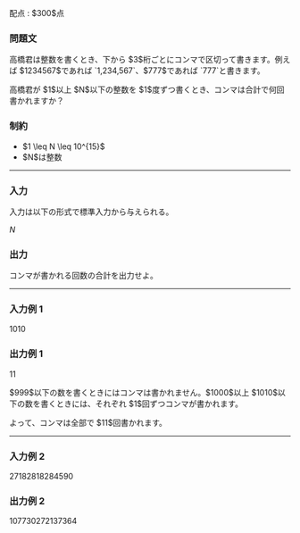 
<div>

<span>

<span>

<p>
配点 : $300$点
</p>

<div>

<section>

### **問題文**

<p>
高橋君は整数を書くとき、下から $3$桁ごとにコンマで区切って書きます。例えば $1234567$であれば `1,234,567`、$777$であれば `777`と書きます。
</p>

<p>
高橋君が $1$以上 $N$以下の整数を $1$度ずつ書くとき、コンマは合計で何回書かれますか？
</p>

</section>

</div>

<div>

<section>

### **制約**

<ul>

<li>
$1 \leq N \leq 10^{15}$
</li>

<li>
$N$は整数
</li>

</ul>

</section>

</div>

---

<div>

<div>

<section>

### **入力**

<p>
入力は以下の形式で標準入力から与えられる。
</p>

<div>

$N$
</div>

</section>

</div>

<div>

<section>

### **出力**

<p>
コンマが書かれる回数の合計を出力せよ。
</p>

</section>

</div>

</div>

---

<div>

<section>

### **入力例 1**

<div>

1010

</div>

</section>

</div>

<div>

<section>

### **出力例 1**

<div>

11

</div>

<p>
$999$以下の数を書くときにはコンマは書かれません。$1000$以上 $1010$以下の数を書くときには、それぞれ $1$回ずつコンマが書かれます。
</p>

<p>
よって、コンマは全部で $11$回書かれます。
</p>

</section>

</div>

---

<div>

<section>

### **入力例 2**

<div>

27182818284590

</div>

</section>

</div>

<div>

<section>

### **出力例 2**

<div>

107730272137364

</div>

</section>

</div>

</span>

</span>

</div>
